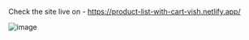 Check the site live on - https://product-list-with-cart-vish.netlify.app/


![image](https://github.com/user-attachments/assets/102e4c07-0d7e-4e4b-95d9-8752e3bd7375)
